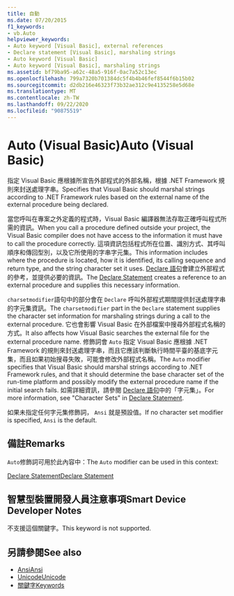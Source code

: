 ```yaml
---
title: 自動
ms.date: 07/20/2015
f1_keywords:
- vb.Auto
helpviewer_keywords:
- Auto keyword [Visual Basic], external references
- Declare statement [Visual Basic], marshaling strings
- Auto keyword [Visual Basic]
- Auto keyword [Visual Basic], marshaling strings
ms.assetid: bf79ba95-a62c-48a5-916f-0ac7a52c13ec
ms.openlocfilehash: 799a7320b701384dc5f4b4b46fef8544f6b15b02
ms.sourcegitcommit: d2db216e46323f73b32ae312c9e4135258e5d68e
ms.translationtype: MT
ms.contentlocale: zh-TW
ms.lasthandoff: 09/22/2020
ms.locfileid: "90875519"
---
```

# <a name="auto-visual-basic"></a><span data-ttu-id="39a31-102">Auto (Visual Basic)</span><span class="sxs-lookup"><span data-stu-id="39a31-102">Auto (Visual Basic)</span></span>

<span data-ttu-id="39a31-103">指定 Visual Basic 應根據所宣告外部程式的外部名稱，根據 .NET Framework 規則來封送處理字串。</span><span class="sxs-lookup"><span data-stu-id="39a31-103">Specifies that Visual Basic should marshal strings according to .NET Framework rules based on the external name of the external procedure being declared.</span></span>  
  
 <span data-ttu-id="39a31-104">當您呼叫在專案之外定義的程式時，Visual Basic 編譯器無法存取正確呼叫程式所需的資訊。</span><span class="sxs-lookup"><span data-stu-id="39a31-104">When you call a procedure defined outside your project, the Visual Basic compiler does not have access to the information it must have to call the procedure correctly.</span></span> <span data-ttu-id="39a31-105">這項資訊包括程式所在位置、識別方式、其呼叫順序和傳回型別，以及它所使用的字串字元集。</span><span class="sxs-lookup"><span data-stu-id="39a31-105">This information includes where the procedure is located, how it is identified, its calling sequence and return type, and the string character set it uses.</span></span> <span data-ttu-id="39a31-106">[Declare 語句](../statements/declare-statement.md)會建立外部程式的參考，並提供必要的資訊。</span><span class="sxs-lookup"><span data-stu-id="39a31-106">The [Declare Statement](../statements/declare-statement.md) creates a reference to an external procedure and supplies this necessary information.</span></span>  
  
 <span data-ttu-id="39a31-107">`charsetmodifier`語句中的部分會在 `Declare` 呼叫外部程式期間提供封送處理字串的字元集資訊。</span><span class="sxs-lookup"><span data-stu-id="39a31-107">The `charsetmodifier` part in the `Declare` statement supplies the character set information for marshaling strings during a call to the external procedure.</span></span> <span data-ttu-id="39a31-108">它也會影響 Visual Basic 在外部檔案中搜尋外部程式名稱的方式。</span><span class="sxs-lookup"><span data-stu-id="39a31-108">It also affects how Visual Basic searches the external file for the external procedure name.</span></span> <span data-ttu-id="39a31-109">修飾詞會 `Auto` 指定 Visual Basic 應根據 .NET Framework 的規則來封送處理字串，而且它應該判斷執行時間平臺的基底字元集，而且如果初始搜尋失敗，可能會修改外部程式名稱。</span><span class="sxs-lookup"><span data-stu-id="39a31-109">The `Auto` modifier specifies that Visual Basic should marshal strings according to .NET Framework rules, and that it should determine the base character set of the run-time platform and possibly modify the external procedure name if the initial search fails.</span></span> <span data-ttu-id="39a31-110">如需詳細資訊，請參閱 [Declare 語句](../statements/declare-statement.md)中的「字元集」。</span><span class="sxs-lookup"><span data-stu-id="39a31-110">For more information, see "Character Sets" in [Declare Statement](../statements/declare-statement.md).</span></span>  
  
 <span data-ttu-id="39a31-111">如果未指定任何字元集修飾詞， `Ansi` 就是預設值。</span><span class="sxs-lookup"><span data-stu-id="39a31-111">If no character set modifier is specified, `Ansi` is the default.</span></span>  
  
## <a name="remarks"></a><span data-ttu-id="39a31-112">備註</span><span class="sxs-lookup"><span data-stu-id="39a31-112">Remarks</span></span>  

 <span data-ttu-id="39a31-113">`Auto`修飾詞可用於此內容中：</span><span class="sxs-lookup"><span data-stu-id="39a31-113">The `Auto` modifier can be used in this context:</span></span>  
  
 [<span data-ttu-id="39a31-114">Declare Statement</span><span class="sxs-lookup"><span data-stu-id="39a31-114">Declare Statement</span></span>](../statements/declare-statement.md)  
  
## <a name="smart-device-developer-notes"></a><span data-ttu-id="39a31-115">智慧型裝置開發人員注意事項</span><span class="sxs-lookup"><span data-stu-id="39a31-115">Smart Device Developer Notes</span></span>  

 <span data-ttu-id="39a31-116">不支援這個關鍵字。</span><span class="sxs-lookup"><span data-stu-id="39a31-116">This keyword is not supported.</span></span>  
  
## <a name="see-also"></a><span data-ttu-id="39a31-117">另請參閱</span><span class="sxs-lookup"><span data-stu-id="39a31-117">See also</span></span>

- [<span data-ttu-id="39a31-118">Ansi</span><span class="sxs-lookup"><span data-stu-id="39a31-118">Ansi</span></span>](ansi.md)
- [<span data-ttu-id="39a31-119">Unicode</span><span class="sxs-lookup"><span data-stu-id="39a31-119">Unicode</span></span>](unicode.md)
- [<span data-ttu-id="39a31-120">關鍵字</span><span class="sxs-lookup"><span data-stu-id="39a31-120">Keywords</span></span>](../keywords/index.md)
